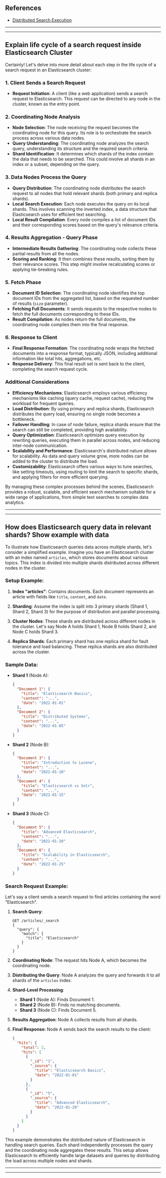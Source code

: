 ## References
- [Distributed Search Execution](https://www.elastic.co/guide/en/elasticsearch/guide/master/distributed-search.html)

----
----

## Explain life cycle of a search request inside Elasticsearch Cluster

Certainly! Let's delve into more detail about each step in the life cycle of a search request in an Elasticsearch cluster:

### 1. Client Sends a Search Request
- **Request Initiation**: A client (like a web application) sends a search request to Elasticsearch. This request can be directed to any node in the cluster, known as the entry point.

### 2. Coordinating Node Analysis
- **Node Selection**: The node receiving the request becomes the coordinating node for this query. Its role is to orchestrate the search process across various data nodes.
- **Query Understanding**: The coordinating node analyzes the search query, understanding its structure and the required search criteria.
- **Shard Identification**: It determines which shards of the index contain the data that needs to be searched. This could involve all shards in an index or a subset, depending on the query.

### 3. Data Nodes Process the Query
- **Query Distribution**: The coordinating node distributes the search request to all nodes that hold relevant shards (both primary and replica shards).
- **Local Search Execution**: Each node executes the query on its local shards. This involves scanning the inverted index, a data structure that Elasticsearch uses for efficient text searching.
- **Local Result Compilation**: Every node compiles a list of document IDs and their corresponding scores based on the query's relevance criteria.

### 4. Results Aggregation - Query Phase
- **Intermediate Results Gathering**: The coordinating node collects these partial results from all the nodes.
- **Scoring and Ranking**: It then combines these results, sorting them by their relevance scores. This step might involve recalculating scores or applying tie-breaking rules.

### 5. Fetch Phase
- **Document ID Selection**: The coordinating node identifies the top document IDs from the aggregated list, based on the requested number of results (`size` parameter).
- **Fetching Full Documents**: It sends requests to the respective nodes to fetch the full documents corresponding to these IDs.
- **Result Compilation**: As nodes return the full documents, the coordinating node compiles them into the final response.

### 6. Response to Client
- **Final Response Formation**: The coordinating node wraps the fetched documents into a response format, typically JSON, including additional information like total hits, aggregations, etc.
- **Response Delivery**: This final result set is sent back to the client, completing the search request cycle.

### Additional Considerations
- **Efficiency Mechanisms**: Elasticsearch employs various efficiency mechanisms like caching (query cache, request cache), reducing the workload for frequent queries.
- **Load Distribution**: By using primary and replica shards, Elasticsearch distributes the query load, ensuring no single node becomes a bottleneck.
- **Failover Handling**: In case of node failure, replica shards ensure that the search can still be completed, providing high availability.
- **Query Optimization**: Elasticsearch optimizes query execution by rewriting queries, executing them in parallel across nodes, and reducing inter-node communication.
- **Scalability and Performance**: Elasticsearch's distributed nature allows for scalability. As data and query volume grow, more nodes can be added to the cluster to distribute the load.
- **Customizability**: Elasticsearch offers various ways to tune searches, like setting timeouts, using routing to limit the search to specific shards, and applying filters for more efficient querying.

By managing these complex processes behind the scenes, Elasticsearch provides a robust, scalable, and efficient search mechanism suitable for a wide range of applications, from simple text searches to complex data analytics.

----
----

## How does Elasticsearch query data in relevant shards? Show example with data

To illustrate how Elasticsearch queries data across multiple shards, let's consider a simplified example. Imagine you have an Elasticsearch cluster with an index named `articles`, which stores documents about various topics. This index is divided into multiple shards distributed across different nodes in the cluster.

### Setup Example:

1. **Index "articles"**: Contains documents. Each document represents an article with fields like `title`, `content`, and `date`.

2. **Sharding**: Assume the index is split into 3 primary shards (Shard 1, Shard 2, Shard 3) for the purpose of distribution and parallel processing.

3. **Cluster Nodes**: These shards are distributed across different nodes in the cluster. Let's say Node A holds Shard 1, Node B holds Shard 2, and Node C holds Shard 3.

4. **Replica Shards**: Each primary shard has one replica shard for fault tolerance and load balancing. These replica shards are also distributed across the cluster.

### Sample Data:
- **Shard 1** (Node A):
    ```json
    {
      "Document 1": {
        "title": "Elasticsearch Basics",
        "content": "...",
        "date": "2022-01-01"
      },
      "Document 2": {
        "title": "Distributed Systems",
        "content": "...",
        "date": "2022-01-05"
      }
    }
    ```

- **Shard 2** (Node B):
    ```json
    {
      "Document 3": {
        "title": "Introduction to Lucene",
        "content": "...",
        "date": "2022-01-10"
      },
      "Document 4": {
        "title": "Elasticsearch vs Solr",
        "content": "...",
        "date": "2022-01-15"
      }
    }
    ```

- **Shard 3** (Node C):
    ```json
    {
      "Document 5": {
        "title": "Advanced Elasticsearch",
        "content": "...",
        "date": "2022-01-20"
      },
      "Document 6": {
        "title": "Scalability in Elasticsearch",
        "content": "...",
        "date": "2022-01-25"
      }
    }
    ```

### Search Request Example:
Let's say a client sends a search request to find articles containing the word "Elasticsearch".

1. **Search Query**:
   ```
   GET /articles/_search
   {
     "query": {
       "match": {
         "title": "Elasticsearch"
       }
     }
   }
   ```

2. **Coordinating Node**: The request hits Node A, which becomes the coordinating node.

3. **Distributing the Query**: Node A analyzes the query and forwards it to all shards of the `articles` index.

4. **Shard-Level Processing**:
    - **Shard 1** (Node A): Finds Document 1.
    - **Shard 2** (Node B): Finds no matching documents.
    - **Shard 3** (Node C): Finds Document 5.

5. **Results Aggregation**: Node A collects results from all shards.

6. **Final Response**: Node A sends back the search results to the client:
   ```json
   {
     "hits": {
       "total": 2,
       "hits": [
         {
           "_id": "1",
           "_source": {
             "title": "Elasticsearch Basics",
             "date": "2022-01-01"
           }
         },
         {
           "_id": "5",
           "_source": {
             "title": "Advanced Elasticsearch",
             "date": "2022-01-20"
           }
         }
       ]
     }
   }
   ```

This example demonstrates the distributed nature of Elasticsearch in handling search queries. Each shard independently processes the query and the coordinating node aggregates these results. This setup allows Elasticsearch to efficiently handle large datasets and queries by distributing the load across multiple nodes and shards.

---
---


